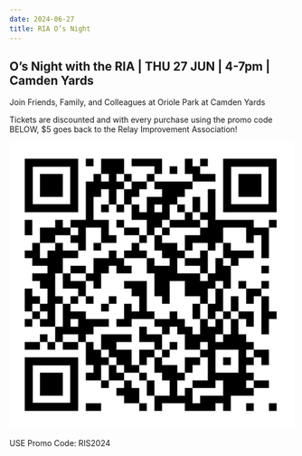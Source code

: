 ```yaml
---
date: 2024-06-27
title: RIA O’s Night
---
```


## O’s Night with the RIA | THU 27 JUN | 4-7pm | Camden Yards

Join Friends, Family, and Colleagues at Oriole Park at Camden Yards

Tickets are discounted and with every purchase using the promo code BELOW, $5 goes back to the Relay Improvement Association!

![O's Night QRcode](../../img/os_night_qr.png)

USE Promo Code: RIS2024
